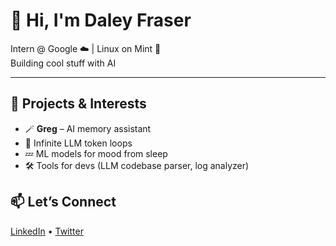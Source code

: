 # 👋 Hi, I'm Daley Fraser

Intern @ Google ☁️ | Linux on Mint 🐧  
Building cool stuff with AI 

---

## 🚧 Projects & Interests  
- 🪄 **Greg** – AI memory assistant
- 🔁 Infinite LLM token loops   
- 💤 ML models for mood from sleep  
- 🛠️ Tools for devs (LLM codebase parser, log analyzer)


## 📫 Let’s Connect  
[LinkedIn](https://linkedin.com/in/daleyfraser) • [Twitter](https://twitter.com/daleyfraser)


